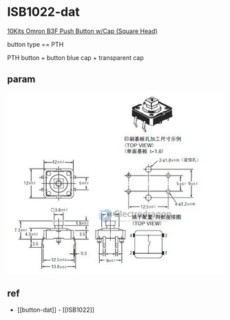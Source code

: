 
# ISB1022-dat

[10Kits Omron B3F Push Button w/Cap (Square Head)](https://www.electrodragon.com/product/omron-b3f-microswitch-switch-button-with-cap/)

button type == PTH 

PTH button + button blue cap + transparent cap 

## param

![](2023-12-29-16-12-22.png)

## ref 

- [[button-dat]] - [[ISB1022]]


